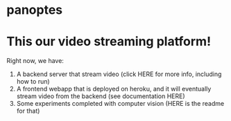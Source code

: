 # panoptes

# This our video streaming platform!

Right now, we have:

1. A backend server that stream video (click HERE for more info, including how to run)
2. A frontend webapp that is deployed on heroku, and it will eventually stream video from the backend (see documentation HERE)
3. Some experiments completed with computer vision (HERE is the readme for that)
